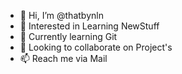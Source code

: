 - 👋 Hi, I’m @thatbynln
- 👀 Interested in Learning NewStuff
- 🌱 Currently learning Git
- 💞️ Looking to collaborate on Project's
- 📫 Reach me via Mail

<!---
thatbynln/thatbynln is a ✨ special ✨ repository because its `README.md` (this file) appears on your GitHub profile.
You can click the Preview link to take a look at your changes.
--->
